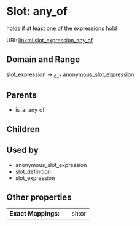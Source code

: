 
# Slot: any_of


holds if at least one of the expressions hold

URI: [linkml:slot_expression_any_of](https://w3id.org/linkml/slot_expression_any_of)


## Domain and Range

slot_expression &#8594;  <sub>0..\*</sub> anonymous_slot_expression

## Parents

 *  is_a: any_of

## Children


## Used by

 * anonymous_slot_expression
 * slot_definition
 * slot_expression

## Other properties

|  |  |  |
| --- | --- | --- |
| **Exact Mappings:** | | sh:or |

